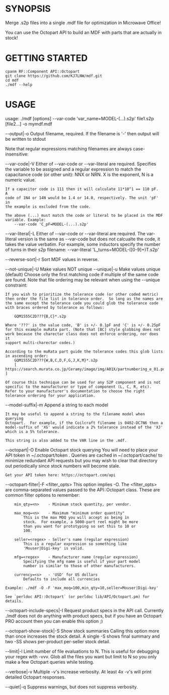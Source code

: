 SYNOPSIS
========

Merge .s2p files into a single .mdf file for optimization in Microwave Office!

You can use the Octopart API to build an MDF with parts that are actually in stock!

GETTING STARTED
===============

	cpanm RF::Component API::Octopart
	git clone https://github.com/KJ7LNW/mdf.git
	cd mdf
	./mdf --help


USAGE
=====

usage: ./mdf [options] --var-code 'var\_name=MODEL-(...).s2p' file1.s2p [file2...] -o mymdf.mdf

--output|-o      <file>        Output filename, required.
	If the filename is '-' then output will be written to stdout

Note that regular expressions matching filenames are always case-insensitive:

--var-code|-V    <regex>       Either of --var-code or --var-literal are required.
	Specifies the variable to be assigned and a regular expression to match
	the capacitance code (or other unit): NNX or NRN. X is the exponent, N
	is a numeric value.

	If a capacitor code is 111 then it will calculate 11*10^1 == 110 pF.  A
	code of 1N4 or 14N would be 1.4 or 14.0, respectively. The unit 'pF' in
	the example is excluded from the code.

	The above (...) must match the code or literal to be placed in the MDF
	variable. Example:
		--var-code 'C_pF=MODEL-(...).s2p'
	
--var-literal|-L <regex>       Either of --var-code or --var-literal are required.
	The var-literal version is the same as --var-code but does not
	calcualte the code, it takes the value verbatim.  For example, some
	inductors specify the number of turns in their s2p filename:
		--var-literal 'L_turns=MODEL-([0-9]+)T.s2p'

--reverse-sort|-r              Sort MDF values in reverse.

--not-unique|-U                Make values NOT unique
--unique|-u                    Make values unique (default)
	Choose only the first matching code if multiple of the same code are
	found.  Note that file ordering may be relevant when using the --unique
	constraint:

	If you wish to prioritize the tolerance code (or other coded metric)
	then order the file list in tolerance order.  So long as the names are
	the same except the tolerance code you could glob the tolerance code
	with braces ordered by tolerance as follows:

		GQM1555C2D???{B,C}*.s2p

	Where '???' is the value code, 'B' is +/- 0.1pF and 'C' is +/- 0.25pF
	for this example muRata part. (Note that [BC] style globbing does not
	work because the charectar class does not enforce ordering, nor does it
	support multi-charectar codes.)

	According to the muRata part guide the tolerance codes this glob lists
	in ascending order:
		GQM1555C2D???{W,B,C,D,F,G,J,K,M}*.s2p
		[ https://search.murata.co.jp/Ceramy/image/img/A01X/partnumbering_e_01.pdf ]

	Of course this technique can be used for any S2P component and is not
	specific to the manufacturer or type of component (L, C, R, etc).
	Refer to your manufacturer's documentation to choose the right
	tolerance ordering for your application.

--model-suffix|-m <suffix>  Append a string to each model

	It may be useful to append a string to the filename model when querying
	Octopart.  For example, if the Coilcraft filename is 0402-DC7N6 then a
	model-suffix of 'XG' would indicate a 2% tolerance instead of the 'XJ'
	which is a 5% tolerance.

	This string is also added to the VAR line in the .mdf.

--octopart|-O               Enable Octopart stock querying
	You will need to place your API token in ~/.octopart/token .  Queries are
	cached in ~/.octopart/cache/ to minimize redundant API requests but you
	may wish to clear that directory out periodically since stock numbers will
	become stale.

	Get your API token here: https://octopart.com/api

--octopart-filter|-F <filter_opts>    This option implies -O.
	The <filter_opts> are comma-separated values passed to the
	API::Octopart class.  These are common filter options to remember:

		min_qty=<n>    - Minimum stock quantity, per vendor.

		max_moq=<n>    - Maximum "minimum order quantity"
			This is the max MOQ you will accept as being in
			stock.  For example, a 5000-part reel might be more
			than you want for prototyping so set this to 10 or
			100.

		seller=<regex> - Seller's name (regular expression)
			This is a regular expression so something like
			'Mouser|Digi-key' is valid.

		mfg=<regex>    - Manufacturer name (regular expression)
			Specifying the mfg name is useful if your part model
			number is similar to those of other manufacturers.

		currency=<s>   - 'USD' for US dollars
			Defaults to include all currencies

	Example: ./mdf -O -F 'max_moq=100,min_qty=10,seller=Mouser|Digi-key'	

	See `perldoc API::Octopart` (or perldoc lib/API/Octopart.pm) for details.

--octopart-include-specs|-I Request product specs in the API call.
	Currently ./mdf does not do anything with product specs, but if you have
	an Octopart PRO account then you can enable this option ;)

--octopart-show-stock|-S    Show stock summaries
	Calling this option more than once increases the stock detail.  A
	single -S shows final summary and two -SS shows per-product per-seller
	stock detail.

--limit|-l    <N>           Limit number of file evaluations to N.
	This is useful for debugging your regex with -vvv.  Glob all the files
	you want but limit to N so you only make a few Octopart queries while
	testing.

--verbose|-v                Multiple -v's increase verbosity.
	At least 4x -v's will print detailed Octopart responses.

--quiet|-q                  Suppress warnings, but does not suppress verbosity.

